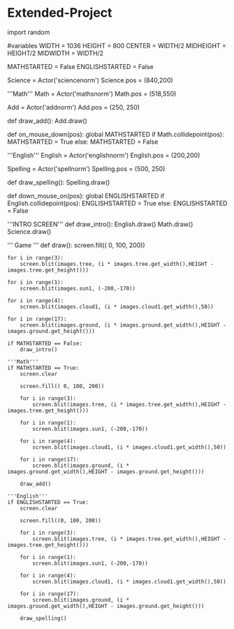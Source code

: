 # Extended-Project
import random

#variables
WIDTH = 1036
HEIGHT = 800
CENTER = WIDTH/2
MIDHEIGHT = HEIGHT/2
MIDWIDTH = WIDTH/2

MATHSTARTED = False
ENGLISHSTARTED = False

Science = Actor('sciencenorm')
Science.pos = (840,200)

'''Math'''
Math = Actor('mathsnorm')
Math.pos = (518,550)

Add = Actor('addnorm')
Add.pos = (250, 250)

def draw_add():
    Add.draw()

def on_mouse_down(pos):
    global MATHSTARTED
    if Math.collidepoint(pos):
        MATHSTARTED = True
    else:
        MATHSTARTED = False

'''English'''
English = Actor('englishnorm')
English.pos = (200,200)

Spelling = Actor('spellnorm')
Spelling.pos = (500, 250)

def draw_spelling():
    Spelling.draw()

def down_mouse_on(pos):
    global ENGLISHSTARTED
    if English.collidepoint(pos):
        ENGLISHSTARTED = True 
    else:
        ENGLISHSTARTED = False

'''INTRO SCREEN'''
def draw_intro():
    English.draw()
    Math.draw()
    Science.draw()

''' Game '''
def draw():
    screen.fill(( 0, 100, 200))

    for i in range(3):
        screen.blit(images.tree, (i * images.tree.get_width(),HEIGHT - images.tree.get_height()))

    for i in range(1):
        screen.blit(images.sun1, (-200,-170))

    for i in range(4):
        screen.blit(images.cloud1, (i * images.cloud1.get_width(),50))

    for i in range(17):
        screen.blit(images.ground, (i * images.ground.get_width(),HEIGHT - images.ground.get_height()))

    if MATHSTARTED == False:
        draw_intro()

    '''Math'''
    if MATHSTARTED == True:
        screen.clear

        screen.fill(( 0, 100, 200))

        for i in range(3):
            screen.blit(images.tree, (i * images.tree.get_width(),HEIGHT - images.tree.get_height()))

        for i in range(1):
            screen.blit(images.sun1, (-200,-170))

        for i in range(4):
            screen.blit(images.cloud1, (i * images.cloud1.get_width(),50))

        for i in range(17):
            screen.blit(images.ground, (i * images.ground.get_width(),HEIGHT - images.ground.get_height()))

        draw_add()
        
    '''English'''
    if ENGLISHSTARTED == True:
        screen.clear
        
        screen.fill((0, 100, 200))

        for i in range(3):
            screen.blit(images.tree, (i * images.tree.get_width(),HEIGHT - images.tree.get_height()))

        for i in range(1):
            screen.blit(images.sun1, (-200,-170))

        for i in range(4):
            screen.blit(images.cloud1, (i * images.cloud1.get_width(),50))

        for i in range(17):
            screen.blit(images.ground, (i * images.ground.get_width(),HEIGHT - images.ground.get_height()))
            
        draw_spelling()
